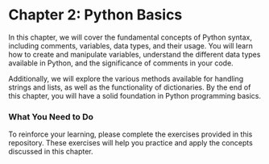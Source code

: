 # Chapter 2: Python Basics

In this chapter, we will cover the fundamental concepts of Python syntax, including comments, variables, data types, and their usage. You will learn how to create and manipulate variables, understand the different data types available in Python, and the significance of comments in your code. 

Additionally, we will explore the various methods available for handling strings and lists, as well as the functionality of dictionaries. By the end of this chapter, you will have a solid foundation in Python programming basics.

### What You Need to Do
To reinforce your learning, please complete the exercises provided in this repository. These exercises will help you practice and apply the concepts discussed in this chapter.
